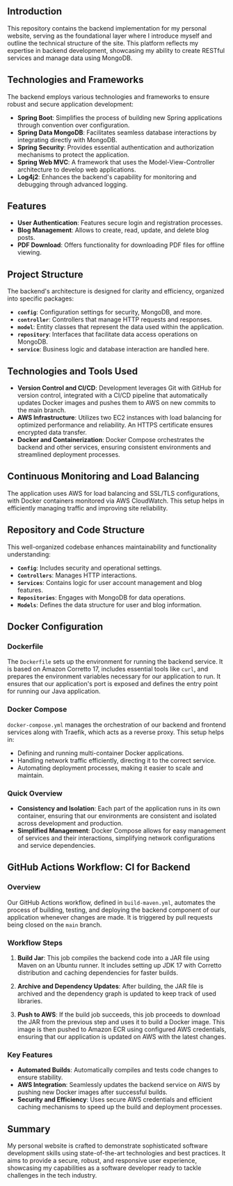 ## Introduction

This repository contains the backend implementation for my personal website, serving as the foundational layer where I introduce myself and outline the technical structure of the site. This platform reflects my expertise in backend development, showcasing my ability to create RESTful services and manage data using MongoDB.

## Technologies and Frameworks

The backend employs various technologies and frameworks to ensure robust and secure application development:

- **Spring Boot**: Simplifies the process of building new Spring applications through convention over configuration.
- **Spring Data MongoDB**: Facilitates seamless database interactions by integrating directly with MongoDB.
- **Spring Security**: Provides essential authentication and authorization mechanisms to protect the application.
- **Spring Web MVC**: A framework that uses the Model-View-Controller architecture to develop web applications.
- **Log4j2**: Enhances the backend's capability for monitoring and debugging through advanced logging.

## Features

- **User Authentication**: Features secure login and registration processes.
- **Blog Management**: Allows to create, read, update, and delete blog posts.
- **PDF Download**: Offers functionality for downloading PDF files for offline viewing.

## Project Structure

The backend's architecture is designed for clarity and efficiency, organized into specific packages:

- **`config`**: Configuration settings for security, MongoDB, and more.
- **`controller`**: Controllers that manage HTTP requests and responses.
- **`model`**: Entity classes that represent the data used within the application.
- **`repository`**: Interfaces that facilitate data access operations on MongoDB.
- **`service`**: Business logic and database interaction are handled here.

## Technologies and Tools Used

- **Version Control and CI/CD**: Development leverages Git with GitHub for version control, integrated with a CI/CD pipeline that automatically updates Docker images and pushes them to AWS on new commits to the main branch.
- **AWS Infrastructure**: Utilizes two EC2 instances with load balancing for optimized performance and reliability. An HTTPS certificate ensures encrypted data transfer.
- **Docker and Containerization**: Docker Compose orchestrates the backend and other services, ensuring consistent environments and streamlined deployment processes.

## Continuous Monitoring and Load Balancing

The application uses AWS for load balancing and SSL/TLS configurations, with Docker containers monitored via AWS CloudWatch. This setup helps in efficiently managing traffic and improving site reliability.

## Repository and Code Structure

This well-organized codebase enhances maintainability and functionality understanding:

- **`Config`**: Includes security and operational settings.
- **`Controllers`**: Manages HTTP interactions.
- **`Services`**: Contains logic for user account management and blog features.
- **`Repositories`**: Engages with MongoDB for data operations.
- **`Models`**: Defines the data structure for user and blog information.

## Docker Configuration

### Dockerfile

The `Dockerfile` sets up the environment for running the backend service. It is based on Amazon Corretto 17, includes essential tools like `curl`, and prepares the environment variables necessary for our application to run. It ensures that our application's port is exposed and defines the entry point for running our Java application.

### Docker Compose

`docker-compose.yml` manages the orchestration of our backend and frontend services along with Traefik, which acts as a reverse proxy. This setup helps in:
- Defining and running multi-container Docker applications.
- Handling network traffic efficiently, directing it to the correct service.
- Automating deployment processes, making it easier to scale and maintain.

### Quick Overview

- **Consistency and Isolation**: Each part of the application runs in its own container, ensuring that our environments are consistent and isolated across development and production.
- **Simplified Management**: Docker Compose allows for easy management of services and their interactions, simplifying network configurations and service dependencies.

## GitHub Actions Workflow: CI for Backend

### Overview

Our GitHub Actions workflow, defined in `build-maven.yml`, automates the process of building, testing, and deploying the backend component of our application whenever changes are made. It is triggered by pull requests being closed on the `main` branch.

### Workflow Steps

1. **Build Jar**: This job compiles the backend code into a JAR file using Maven on an Ubuntu runner. It includes setting up JDK 17 with Corretto distribution and caching dependencies for faster builds.

2. **Archive and Dependency Updates**: After building, the JAR file is archived and the dependency graph is updated to keep track of used libraries.

3. **Push to AWS**: If the build job succeeds, this job proceeds to download the JAR from the previous step and uses it to build a Docker image. This image is then pushed to Amazon ECR using configured AWS credentials, ensuring that our application is updated on AWS with the latest changes.

### Key Features

- **Automated Builds**: Automatically compiles and tests code changes to ensure stability.
- **AWS Integration**: Seamlessly updates the backend service on AWS by pushing new Docker images after successful builds.
- **Security and Efficiency**: Uses secure AWS credentials and efficient caching mechanisms to speed up the build and deployment processes.


## Summary

My personal website is crafted to demonstrate sophisticated software development skills using state-of-the-art technologies and best practices. It aims to provide a secure, robust, and responsive user experience, showcasing my capabilities as a software developer ready to tackle challenges in the tech industry.
